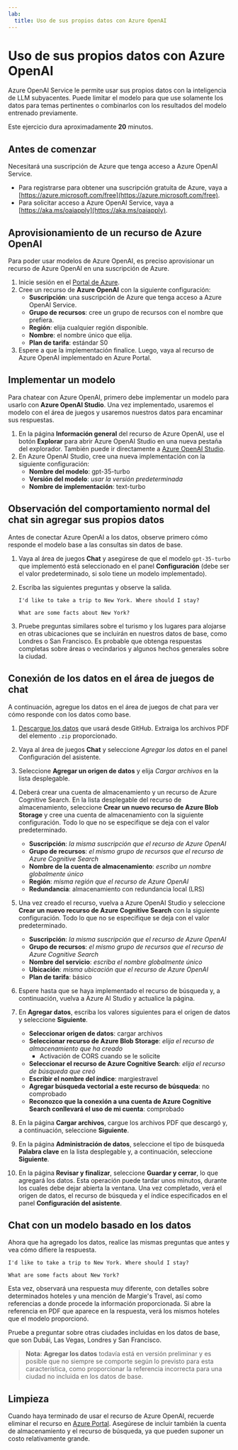 ```yaml
---
lab:
  title: Uso de sus propios datos con Azure OpenAI
---
```


# Uso de sus propios datos con Azure OpenAI

Azure OpenAI Service le permite usar sus propios datos con la inteligencia de LLM subyacentes. Puede limitar el modelo para que use solamente los datos para temas pertinentes o combinarlos con los resultados del modelo entrenado previamente.

Este ejercicio dura aproximadamente **20** minutos.

## Antes de comenzar

Necesitará una suscripción de Azure que tenga acceso a Azure OpenAI Service. 

- Para registrarse para obtener una suscripción gratuita de Azure, vaya a [https://azure.microsoft.com/free](https://azure.microsoft.com/free).
- Para solicitar acceso a Azure OpenAI Service, vaya a [https://aka.ms/oaiapply](https://aka.ms/oaiapply).

## Aprovisionamiento de un recurso de Azure OpenAI

Para poder usar modelos de Azure OpenAI, es preciso aprovisionar un recurso de Azure OpenAI en una suscripción de Azure.

1. Inicie sesión en el [Portal de Azure](https://portal.azure.com?azure-portal=true).
2. Cree un recurso de **Azure OpenAI** con la siguiente configuración:
    - **Suscripción**: una suscripción de Azure que tenga acceso a Azure OpenAI Service.
    - **Grupo de recursos**: cree un grupo de recursos con el nombre que prefiera.
    - **Región**: elija cualquier región disponible.
    - **Nombre**: el nombre único que elija.
    - **Plan de tarifa**: estándar S0
3. Espere a que la implementación finalice. Luego, vaya al recurso de Azure OpenAI implementado en Azure Portal.

## Implementar un modelo

Para chatear con Azure OpenAI, primero debe implementar un modelo para usarlo con **Azure OpenAI Studio**. Una vez implementado, usaremos el modelo con el área de juegos y usaremos nuestros datos para encaminar sus respuestas.

1. En la página **Información general** del recurso de Azure OpenAI, use el botón **Explorar** para abrir Azure OpenAI Studio en una nueva pestaña del explorador. También puede ir directamente a [Azure OpenAI Studio](https://oai.azure.com/?azure-portal=true).
2. En Azure OpenAI Studio, cree una nueva implementación con la siguiente configuración:
    - **Nombre del modelo**: gpt-35-turbo
    - **Versión del modelo**: *usar la versión predeterminada*
    - **Nombre de implementación**: text-turbo

## Observación del comportamiento normal del chat sin agregar sus propios datos

Antes de conectar Azure OpenAI a los datos, observe primero cómo responde el modelo base a las consultas sin datos de base.

1. Vaya al área de juegos **Chat** y asegúrese de que el modelo `gpt-35-turbo` que implementó está seleccionado en el panel **Configuración** (debe ser el valor predeterminado, si solo tiene un modelo implementado).
1. Escriba las siguientes preguntas y observe la salida.

    ```code
    I'd like to take a trip to New York. Where should I stay?
    ```

    ```code
    What are some facts about New York?
    ```

1. Pruebe preguntas similares sobre el turismo y los lugares para alojarse en otras ubicaciones que se incluirán en nuestros datos de base, como Londres o San Francisco. Es probable que obtenga respuestas completas sobre áreas o vecindarios y algunos hechos generales sobre la ciudad.

## Conexión de los datos en el área de juegos de chat

A continuación, agregue los datos en el área de juegos de chat para ver cómo responde con los datos como base.

1. [Descargue los datos](https://aka.ms/own-data-brochures) que usará desde GitHub. Extraiga los archivos PDF del elemento `.zip` proporcionado.
1. Vaya al área de juegos **Chat** y seleccione *Agregar los datos* en el panel Configuración del asistente.
1. Seleccione **Agregar un origen de datos** y elija *Cargar archivos* en la lista desplegable.
1. Deberá crear una cuenta de almacenamiento y un recurso de Azure Cognitive Search. En la lista desplegable del recurso de almacenamiento, seleccione **Crear un nuevo recurso de Azure Blob Storage** y cree una cuenta de almacenamiento con la siguiente configuración. Todo lo que no se especifique se deja con el valor predeterminado.

    - **Suscripción**: *la misma suscripción que el recurso de Azure OpenAI*
    - **Grupo de recursos**: *el mismo grupo de recursos que el recurso de Azure Cognitive Search*
    - **Nombre de la cuenta de almacenamiento**: *escriba un nombre globalmente único*
    - **Región**: *misma región que el recurso de Azure OpenAI*
    - **Redundancia**: almacenamiento con redundancia local (LRS)

1. Una vez creado el recurso, vuelva a Azure OpenAI Studio y seleccione **Crear un nuevo recurso de Azure Cognitive Search** con la siguiente configuración. Todo lo que no se especifique se deja con el valor predeterminado.

    - **Suscripción**: *la misma suscripción que el recurso de Azure OpenAI*
    - **Grupo de recursos**: *el mismo grupo de recursos que el recurso de Azure Cognitive Search*
    - **Nombre del servicio**: *escriba el nombre globalmente único*
    - **Ubicación**: *misma ubicación que el recurso de Azure OpenAI*
    - **Plan de tarifa**: básico

1. Espere hasta que se haya implementado el recurso de búsqueda y, a continuación, vuelva a Azure AI Studio y actualice la página.
1. En **Agregar datos**, escriba los valores siguientes para el origen de datos y seleccione **Siguiente**.

    - **Seleccionar origen de datos**: cargar archivos
    - **Seleccionar recurso de Azure Blob Storage**: *elija el recurso de almacenamiento que ha creado*
        - Activación de CORS cuando se le solicite
    - **Seleccionar el recurso de Azure Cognitive Search**: *elija el recurso de búsqueda que creó*
    - **Escribir el nombre del índice**: margiestravel
    - **Agregar búsqueda vectorial a este recurso de búsqueda**: no comprobado
    - **Reconozco que la conexión a una cuenta de Azure Cognitive Search conllevará el uso de mi cuenta**: comprobado

1. En la página **Cargar archivos**, cargue los archivos PDF que descargó y, a continuación, seleccione **Siguiente**.
1. En la página **Administración de datos**, seleccione el tipo de búsqueda **Palabra clave** en la lista desplegable y, a continuación, seleccione **Siguiente**.
1. En la página **Revisar y finalizar**, seleccione **Guardar y cerrar**, lo que agregará los datos. Esta operación puede tardar unos minutos, durante los cuales debe dejar abierta la ventana. Una vez completado, verá el origen de datos, el recurso de búsqueda y el índice especificados en el panel **Configuración del asistente**.

## Chat con un modelo basado en los datos

Ahora que ha agregado los datos, realice las mismas preguntas que antes y vea cómo difiere la respuesta.

```code
I'd like to take a trip to New York. Where should I stay?
```

```code
What are some facts about New York?
```

Esta vez, observará una respuesta muy diferente, con detalles sobre determinados hoteles y una mención de Margie's Travel, así como referencias a donde procede la información proporcionada. Si abre la referencia en PDF que aparece en la respuesta, verá los mismos hoteles que el modelo proporcionó.

Pruebe a preguntar sobre otras ciudades incluidas en los datos de base, que son Dubái, Las Vegas, Londres y San Francisco.

> **Nota**: **Agregar los datos** todavía está en versión preliminar y es posible que no siempre se comporte según lo previsto para esta característica, como proporcionar la referencia incorrecta para una ciudad no incluida en los datos de base.

## Limpieza

Cuando haya terminado de usar el recurso de Azure OpenAI, recuerde eliminar el recurso en [Azure Portal](https://portal.azure.com/?azure-portal=true). Asegúrese de incluir también la cuenta de almacenamiento y el recurso de búsqueda, ya que pueden suponer un costo relativamente grande.
